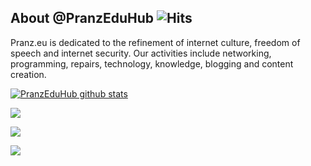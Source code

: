 
## About @PranzEduHub ![Hits](https://hits.seeyoufarm.com/api/count/incr/badge.svg?url=https%3A%2F%2Fgithub.com%2FPranzEduHub&title=visitors) 

<!--<a href="https://liberapay.com/aschatria/donate"><img src="https://img.shields.io/liberapay/receives/aschatria.svg?logo=liberapay"></a>-->


Pranz.eu is dedicated to the refinement of internet culture, freedom of speech and internet security. Our activities include networking, programming, repairs, technology, knowledge, blogging and content creation.

[![PranzEduHub github stats](https://github-readme-stats.vercel.app/api?username=PranzEduHub)](https://github.com/anuraghazra/github-readme-stats)

[![](https://img.shields.io/github/followers/PranzEduHub?color=%23181717&label=PranzEduHub&logo=github&style=for-the-badge)](https://github.com/PranzEduHub)

[![](https://img.shields.io/badge/-PRANZ.EU/Website-%23005386?color=blueviolet&logo=cloudflare&style=for-the-badge)](https://pranz.eu/)

[![](https://img.shields.io/badge/-Medium/Newsletter-%23005386?color=black&logo=medium&style=for-the-badge)](https://medium.com/@PranzEduHub)













